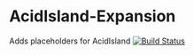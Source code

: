# AcidIsland-Expansion
Adds placeholders for AcidIsland
[![Build Status](http://ci.extendedclip.com/buildStatus/icon?job=AcidIsland-Expansion)](http://ci.extendedclip.com/job/AcidIsland-Expansion/)
